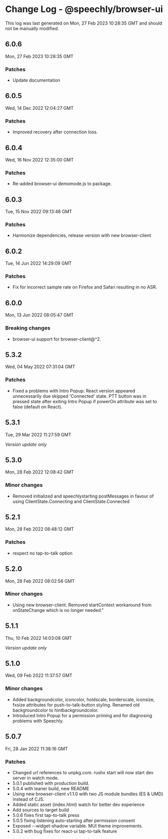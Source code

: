 # Change Log - @speechly/browser-ui

This log was last generated on Mon, 27 Feb 2023 10:28:35 GMT and should not be manually modified.

## 6.0.6
Mon, 27 Feb 2023 10:28:35 GMT

### Patches

- Update documentation

## 6.0.5
Wed, 14 Dec 2022 12:04:27 GMT

### Patches

- Improved recovery after connection loss.

## 6.0.4
Wed, 16 Nov 2022 12:35:00 GMT

### Patches

- Re-added browser-ui demomode.js to package.

## 6.0.3
Tue, 15 Nov 2022 09:13:48 GMT

### Patches

- Harmonize dependencies, release version with new browser-client

## 6.0.2
Tue, 14 Jun 2022 14:29:09 GMT

### Patches

- Fix for incorrect sample rate on Firefox and Safari resulting in no ASR.

## 6.0.0
Mon, 13 Jun 2022 08:05:47 GMT

### Breaking changes

- browser-ui support for browser-client@^2.

## 5.3.2
Wed, 04 May 2022 07:31:04 GMT

### Patches

- Fixed a problems with Intro Popup: React version appeared unnecessarily due skipped 'Connected' state. PTT button was in pressed state after exiting Intro Popup if powerOn attribute was set to false (default on React).

## 5.3.1
Tue, 29 Mar 2022 11:27:59 GMT

_Version update only_

## 5.3.0
Mon, 28 Feb 2022 12:08:42 GMT

### Minor changes

- Removed initialized and speechlystarting postMessages in favour of using ClientState.Connecting and ClientState.Connected

## 5.2.1
Mon, 28 Feb 2022 08:48:12 GMT

### Patches

- respect no tap-to-talk option

## 5.2.0
Mon, 28 Feb 2022 08:02:56 GMT

### Minor changes

- Using new browser-client. Removed startContext workaround from onStateChange which is no longer needed."

## 5.1.1
Thu, 10 Feb 2022 14:03:08 GMT

_Version update only_

## 5.1.0
Wed, 09 Feb 2022 11:37:57 GMT

### Minor changes

- Added backgroundcolor, iconcolor, holdscale, borderscale, iconsize, fxsize attributes for push-to-talk-button styling. Renamed old backgroundcolor to hintbackgroundcolor.
- Introduced Intro Popup for a permission priming and for diagnosing problems with Speechly.

## 5.0.7
Fri, 28 Jan 2022 11:38:16 GMT

### Patches

- Changed url references to unpkg.com. rushx start will now start dev server in watch mode.
- 5.0.1 published with production build.
- 5.0.4 with leaner build, new README
- Using new browser-client v1.1.0 with two JS module bundles (ES & UMD) instead of CJS.
- Added static asset (index.html) watch for better dev experience
- Add sources to target build
- 5.0.6 fixes first tap-to-talk press
- 5.0.5 fixing listening auto-starting after permission consent
- Exposed --widget-shadow variable. MUI theme improvements.
- 5.0.2 with bug fixes for react-ui tap-to-talk feature

